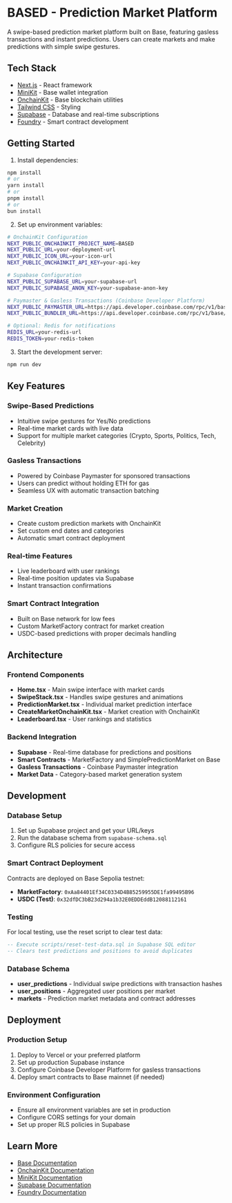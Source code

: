 # BASED - Prediction Market Platform

A swipe-based prediction market platform built on Base, featuring gasless transactions and instant predictions. Users can create markets and make predictions with simple swipe gestures.

## Tech Stack

- [Next.js](https://nextjs.org) - React framework
- [MiniKit](https://docs.base.org/builderkits/minikit/overview) - Base wallet integration
- [OnchainKit](https://www.base.org/builders/onchainkit) - Base blockchain utilities
- [Tailwind CSS](https://tailwindcss.com) - Styling
- [Supabase](https://supabase.com) - Database and real-time subscriptions
- [Foundry](https://getfoundry.sh) - Smart contract development

## Getting Started

1. Install dependencies:
```bash
npm install
# or
yarn install
# or
pnpm install
# or
bun install
```

2. Set up environment variables:

```bash
# OnchainKit Configuration
NEXT_PUBLIC_ONCHAINKIT_PROJECT_NAME=BASED
NEXT_PUBLIC_URL=your-deployment-url
NEXT_PUBLIC_ICON_URL=your-icon-url
NEXT_PUBLIC_ONCHAINKIT_API_KEY=your-api-key

# Supabase Configuration
NEXT_PUBLIC_SUPABASE_URL=your-supabase-url
NEXT_PUBLIC_SUPABASE_ANON_KEY=your-supabase-anon-key

# Paymaster & Gasless Transactions (Coinbase Developer Platform)
NEXT_PUBLIC_PAYMASTER_URL=https://api.developer.coinbase.com/rpc/v1/base/your-project-id
NEXT_PUBLIC_BUNDLER_URL=https://api.developer.coinbase.com/rpc/v1/base/your-project-id

# Optional: Redis for notifications
REDIS_URL=your-redis-url
REDIS_TOKEN=your-redis-token
```

3. Start the development server:
```bash
npm run dev
```

## Key Features

### Swipe-Based Predictions
- Intuitive swipe gestures for Yes/No predictions
- Real-time market cards with live data
- Support for multiple market categories (Crypto, Sports, Politics, Tech, Celebrity)

### Gasless Transactions
- Powered by Coinbase Paymaster for sponsored transactions
- Users can predict without holding ETH for gas
- Seamless UX with automatic transaction batching

### Market Creation
- Create custom prediction markets with OnchainKit
- Set custom end dates and categories
- Automatic smart contract deployment

### Real-time Features
- Live leaderboard with user rankings
- Real-time position updates via Supabase
- Instant transaction confirmations

### Smart Contract Integration
- Built on Base network for low fees
- Custom MarketFactory contract for market creation
- USDC-based predictions with proper decimals handling

## Architecture

### Frontend Components
- **Home.tsx** - Main swipe interface with market cards
- **SwipeStack.tsx** - Handles swipe gestures and animations
- **PredictionMarket.tsx** - Individual market prediction interface
- **CreateMarketOnchainKit.tsx** - Market creation with OnchainKit
- **Leaderboard.tsx** - User rankings and statistics

### Backend Integration
- **Supabase** - Real-time database for predictions and positions
- **Smart Contracts** - MarketFactory and SimplePredictionMarket on Base
- **Gasless Transactions** - Coinbase Paymaster integration
- **Market Data** - Category-based market generation system

## Development

### Database Setup
1. Set up Supabase project and get your URL/keys
2. Run the database schema from `supabase-schema.sql`
3. Configure RLS policies for secure access

### Smart Contract Deployment
Contracts are deployed on Base Sepolia testnet:
- **MarketFactory**: `0xAa84401Ef34C0334D4B85259955DE1fa99495B96`
- **USDC (Test)**: `0x32dfDC3bB23d294a1b32E0EDDEddB12088112161`

### Testing
For local testing, use the reset script to clear test data:
```sql
-- Execute scripts/reset-test-data.sql in Supabase SQL editor
-- Clears test predictions and positions to avoid duplicates
```

### Database Schema
- **user_predictions** - Individual swipe predictions with transaction hashes
- **user_positions** - Aggregated user positions per market  
- **markets** - Prediction market metadata and contract addresses

## Deployment

### Production Setup
1. Deploy to Vercel or your preferred platform
2. Set up production Supabase instance
3. Configure Coinbase Developer Platform for gasless transactions
4. Deploy smart contracts to Base mainnet (if needed)

### Environment Configuration
- Ensure all environment variables are set in production
- Configure CORS settings for your domain
- Set up proper RLS policies in Supabase

## Learn More

- [Base Documentation](https://docs.base.org)
- [OnchainKit Documentation](https://docs.base.org/builderkits/onchainkit/getting-started)
- [MiniKit Documentation](https://docs.base.org/builderkits/minikit/overview)
- [Supabase Documentation](https://supabase.com/docs)
- [Foundry Documentation](https://book.getfoundry.sh)
